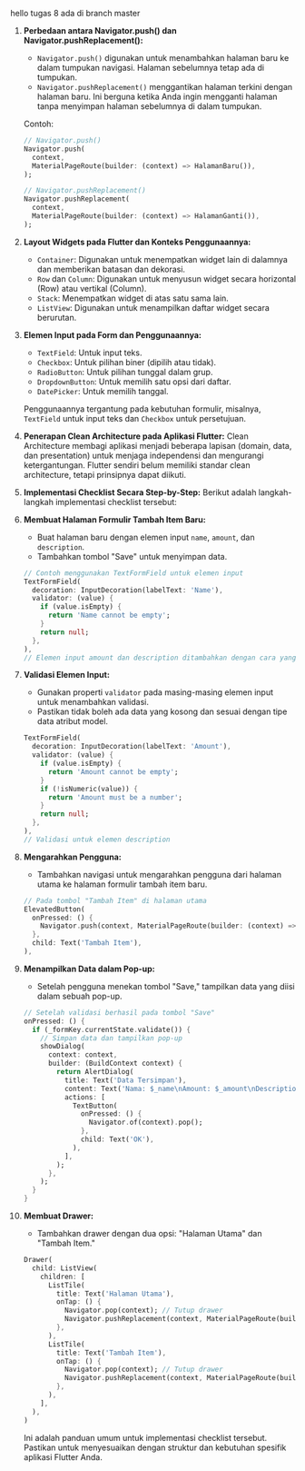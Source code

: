 hello
tugas 8 ada di branch master
1. **Perbedaan antara Navigator.push() dan Navigator.pushReplacement():**
   - `Navigator.push()` digunakan untuk menambahkan halaman baru ke dalam tumpukan navigasi. Halaman sebelumnya tetap ada di tumpukan.
   - `Navigator.pushReplacement()` menggantikan halaman terkini dengan halaman baru. Ini berguna ketika Anda ingin mengganti halaman tanpa menyimpan halaman sebelumnya di dalam tumpukan.

   Contoh:
   ```dart
   // Navigator.push()
   Navigator.push(
     context,
     MaterialPageRoute(builder: (context) => HalamanBaru()),
   );

   // Navigator.pushReplacement()
   Navigator.pushReplacement(
     context,
     MaterialPageRoute(builder: (context) => HalamanGanti()),
   );
   ```

2. **Layout Widgets pada Flutter dan Konteks Penggunaannya:**
   - `Container`: Digunakan untuk menempatkan widget lain di dalamnya dan memberikan batasan dan dekorasi.
   - `Row` dan `Column`: Digunakan untuk menyusun widget secara horizontal (Row) atau vertikal (Column).
   - `Stack`: Menempatkan widget di atas satu sama lain.
   - `ListView`: Digunakan untuk menampilkan daftar widget secara berurutan.

3. **Elemen Input pada Form dan Penggunaannya:**
   - `TextField`: Untuk input teks.
   - `Checkbox`: Untuk pilihan biner (dipilih atau tidak).
   - `RadioButton`: Untuk pilihan tunggal dalam grup.
   - `DropdownButton`: Untuk memilih satu opsi dari daftar.
   - `DatePicker`: Untuk memilih tanggal.

   Penggunaannya tergantung pada kebutuhan formulir, misalnya, `TextField` untuk input teks dan `Checkbox` untuk persetujuan.

4. **Penerapan Clean Architecture pada Aplikasi Flutter:**
   Clean Architecture membagi aplikasi menjadi beberapa lapisan (domain, data, dan presentation) untuk menjaga independensi dan mengurangi ketergantungan. Flutter sendiri belum memiliki standar clean architecture, tetapi prinsipnya dapat diikuti.

5. **Implementasi Checklist Secara Step-by-Step:**
  Berikut adalah langkah-langkah implementasi checklist tersebut:

1. **Membuat Halaman Formulir Tambah Item Baru:**
   - Buat halaman baru dengan elemen input `name`, `amount`, dan `description`.
   - Tambahkan tombol "Save" untuk menyimpan data.

   ```dart
   // Contoh menggunakan TextFormField untuk elemen input
   TextFormField(
     decoration: InputDecoration(labelText: 'Name'),
     validator: (value) {
       if (value.isEmpty) {
         return 'Name cannot be empty';
       }
       return null;
     },
   ),
   // Elemen input amount dan description ditambahkan dengan cara yang serupa
   ```

2. **Validasi Elemen Input:**
   - Gunakan properti `validator` pada masing-masing elemen input untuk menambahkan validasi.
   - Pastikan tidak boleh ada data yang kosong dan sesuai dengan tipe data atribut model.

   ```dart
   TextFormField(
     decoration: InputDecoration(labelText: 'Amount'),
     validator: (value) {
       if (value.isEmpty) {
         return 'Amount cannot be empty';
       }
       if (!isNumeric(value)) {
         return 'Amount must be a number';
       }
       return null;
     },
   ),
   // Validasi untuk elemen description
   ```

3. **Mengarahkan Pengguna:**
   - Tambahkan navigasi untuk mengarahkan pengguna dari halaman utama ke halaman formulir tambah item baru.

   ```dart
   // Pada tombol "Tambah Item" di halaman utama
   ElevatedButton(
     onPressed: () {
       Navigator.push(context, MaterialPageRoute(builder: (context) => FormTambahItem()));
     },
     child: Text('Tambah Item'),
   ),
   ```

4. **Menampilkan Data dalam Pop-up:**
   - Setelah pengguna menekan tombol "Save," tampilkan data yang diisi dalam sebuah pop-up.

   ```dart
   // Setelah validasi berhasil pada tombol "Save"
   onPressed: () {
     if (_formKey.currentState.validate()) {
       // Simpan data dan tampilkan pop-up
       showDialog(
         context: context,
         builder: (BuildContext context) {
           return AlertDialog(
             title: Text('Data Tersimpan'),
             content: Text('Nama: $_name\nAmount: $_amount\nDescription: $_description'),
             actions: [
               TextButton(
                 onPressed: () {
                   Navigator.of(context).pop();
                 },
                 child: Text('OK'),
               ),
             ],
           );
         },
       );
     }
   }
   ```

5. **Membuat Drawer:**
   - Tambahkan drawer dengan dua opsi: "Halaman Utama" dan "Tambah Item."

   ```dart
   Drawer(
     child: ListView(
       children: [
         ListTile(
           title: Text('Halaman Utama'),
           onTap: () {
             Navigator.pop(context); // Tutup drawer
             Navigator.pushReplacement(context, MaterialPageRoute(builder: (context) => HalamanUtama()));
           },
         ),
         ListTile(
           title: Text('Tambah Item'),
           onTap: () {
             Navigator.pop(context); // Tutup drawer
             Navigator.pushReplacement(context, MaterialPageRoute(builder: (context) => FormTambahItem()));
           },
         ),
       ],
     ),
   )
   ```

   Ini adalah panduan umum untuk implementasi checklist tersebut. Pastikan untuk menyesuaikan dengan struktur dan kebutuhan spesifik aplikasi Flutter Anda.
